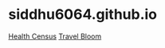 # siddhu6064.github.io


<a href = https://siddhu6064.github.io/health_census>Health Census</a>
<a href = https://siddhu6064.github.io/TravelRecommendations>Travel Bloom</a>

